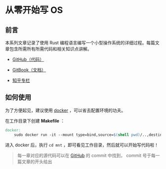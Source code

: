 # 从零开始写 OS

## 前言

本系列文章记录了使用 Rust 编程语言编写一个小型操作系统的详细过程。每篇文章包含所需所有所需代码和相关知识点讲解。

- [GitHub（代码）](https://github.com/LearningOS/rcore_step_by_step)

- [GitBook（文档）](https://xy-plus.gitbook.io/rcore-step-by-step)

- [知乎专栏](https://zhuanlan.zhihu.com/c_1086573713289347072)

## 如何使用

为了方便起见，建议使用 [docker](http://www.runoob.com/docker/docker-tutorial.html) ，可以省去配置环境的功夫。

在工作目录下创建 **Makefile** ：

```Makefile
docker:
	sudo docker run -it --mount type=bind,source=$(shell pwd)/..,destination=/mnt panqinglin/rust_riscv bash
```

进入 docker 后，执行 `cd mnt` ，即可看见工作目录，然后就可以开始写代码啦！

> 每一章对应的源代码可以在 [GitHub](https://github.com/LearningOS/rcore_step_by_step) 的 commit 中找到， commit 号于每一篇文章的开头给出

